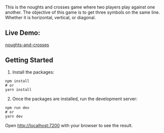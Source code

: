 This is the noughts and crosses game where two players play against one another.
The objective of this game is to get three symbols on the same line. Whether it is horizontal, vertical, or diagonal.


## Live Demo:
[noughts-and-crosses](https://noughts-and-crosses-six.vercel.app/)

## Getting Started

1. Install the packages:

```
npm install
# or
yarn install
```

2. Once the packages are installed, run the development server:

```
npm run dev
# or
yarn dev
```

Open [http://localhost:7200](http://localhost:7200) with your browser to see the result.
